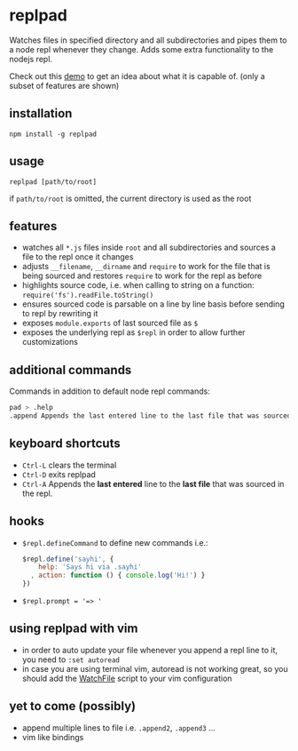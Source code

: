 # replpad

Watches files in specified directory and all subdirectories and pipes them to a node repl whenever they change. Adds some extra
functionality to the nodejs repl.

Check out this [demo](http://youtu.be/AuGPd-AAl-8) to get an idea about what it is capable of. (only a subset of
features are shown)

## installation

    npm install -g replpad

## usage

    replpad [path/to/root]

if `path/to/root` is omitted, the current directory is used as the root

## features

- watches all `*.js` files inside `root` and all subdirectories and sources a file to the repl once it changes
- adjusts `__filename`, `__dirname` and `require` to work for the file that is being sourced and restores `require` to work
  for the repl as before
- highlights source code, i.e. when calling to string on a function: `require('fs').readFile.toString()`
- ensures sourced code is parsable on a line by line basis before sending to repl by rewriting it
- exposes `module.exports` of last sourced file as `$`
- exposes the underlying repl as `$repl` in order to allow further customizations

## additional commands

Commands in addition to default node repl commands:

```sh
pad > .help
.append	Appends the last entered line to the last file that was sourced in the repl.
```

## keyboard shortcuts

- `Ctrl-L` clears the terminal
- `Ctrl-D` exits replpad
- `Ctrl-A` Appends the **last entered** line to the **last file** that was sourced in the repl.

## hooks

- `$repl.defineCommand` to define new commands i.e.: 

  ```js
  $repl.define('sayhi', { 
      help: 'Says hi via .sayhi'
    , action: function () { console.log('Hi!') }
  })
  ```
- `$repl.prompt = '=> '`

## using replpad with vim

- in order to auto update your file whenever you append a repl line to it, you need to `:set autoread`
- in case you are using terminal vim, autoread is not working great, so you should add the
  [WatchFile](http://vim.wikia.com/wiki/Have_Vim_check_automatically_if_the_file_has_changed_externally) script to your
  vim configuration

## yet to come (possibly)

- append multiple lines to file i.e. `.append2`, `.append3` ...
- vim like bindings
